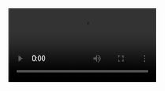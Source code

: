 <video controls>
  <source src="../assets//developing.mp4" type="video/mp4">
  Your browser does not support the video tag.
</video>
